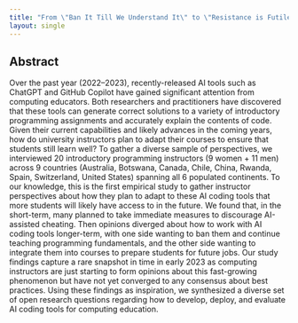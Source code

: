 ```yaml
---
title: "From \"Ban It Till We Understand It\" to \"Resistance is Futile\": How University Programming Instructors Plan to Adapt as More Students Use AI Code Generation and Explanation Tools such as ChatGPT and GitHub Copilot"
layout: single
---
```


## Abstract
Over the past year (2022–2023), recently-released AI tools such as ChatGPT and GitHub Copilot have gained significant attention from computing educators. Both researchers and practitioners have discovered that these tools can generate correct solutions to a variety of introductory programming assignments and accurately explain the contents of code. Given their current capabilities and likely advances in the coming years, how do university instructors plan to adapt their courses to ensure that students still learn well? To gather a diverse sample of perspectives, we interviewed 20 introductory programming instructors (9 women + 11 men) across 9 countries (Australia, Botswana, Canada, Chile, China, Rwanda, Spain, Switzerland, United States) spanning all 6 populated continents. To our knowledge, this is the first empirical study to gather instructor perspectives about how they plan to adapt to these AI coding tools that more students will likely have access to in the future. We found that, in the short-term, many planned to take immediate measures to discourage AI-assisted cheating. Then opinions diverged about how to work with AI coding tools longer-term, with one side wanting to ban them and continue teaching programming fundamentals, and the other side wanting to integrate them into courses to prepare students for future jobs. Our study findings capture a rare snapshot in time in early 2023 as computing instructors are just starting to form opinions about this fast-growing phenomenon but have not yet converged to any consensus about best practices. Using these findings as inspiration, we synthesized a diverse set of open research questions regarding how to develop, deploy, and evaluate AI coding tools for computing education.

